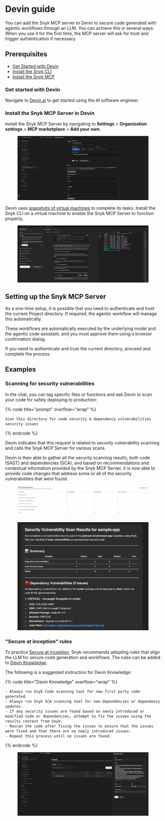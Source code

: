 # Devin guide

You can add the Snyk MCP server to Devin to secure code generated with agentic workflows through an LLM. You can achieve this in several ways. When you use it for the first time, the MCP server will ask for trust and trigger authentication if necessary.

## Prerequisites

* [Get Started with Devin](devin-guide.md#get-started-with-devin)
* [Install the Snyk CLI](../../../developer-tools/snyk-cli/install-or-update-the-snyk-cli/)
* [Install the Snyk MCP](devin-guide.md#install-the-snyk-mcp-server-in-cursor)

### Get started with Devin

Navigate to [Devin.ai](https://devin.ai/) to get started using the AI software engineer.&#x20;

### Install the Snyk MCP Server in Devin

Install the Snyk MCP Server by navigating to **Settings** > **Organization settings** > **MCP marketplace** > **Add your own**.&#x20;

<figure><img src="../../../.gitbook/assets/image (385).png" alt=""><figcaption></figcaption></figure>

Devin uses [snapshots of virtual machines](https://docs.devin.ai/onboard-devin/repo-setup) to complete its tasks. Install the Snyk CLI on a virtual machine to enable the Snyk MCP Server to function properly.&#x20;

<figure><img src="../../../.gitbook/assets/image (392).png" alt=""><figcaption></figcaption></figure>

## Setting up the Snyk MCP Server

As a one-time setup, it is possible that you need to authenticate and trust the current Project directory. If required, the agentic workflow will manage this automatically.

These workflows are automatically executed by the underlying model and the agentic code assistant, and you must approve them using a browser confirmation dialog.&#x20;

If you need to authenticate and trust the current directory, proceed and complete the process.

## Examples

### Scanning for security vulnerabilities

In the chat, you can tag specific files or functions and ask Devin to scan your code for safely deploying to production:

{% code title="prompt" overflow="wrap" %}
```
Scan this directory for code security & dependency vulnerabilities security issues
```
{% endcode %}

Devin indicates that this request is related to security vulnerability scanning and calls the Snyk MCP Server for various scans.

Devin is then able to gather all the security scanning results, both code (SAST) and dependencies (SCA), and based on recommendations and contextual information provided by the Snyk MCP Server, it is now able to provide code changes that address some or all of the security vulnerabilities that were found.

<figure><img src="../../../.gitbook/assets/image (387).png" alt=""><figcaption></figcaption></figure>

<figure><img src="../../../.gitbook/assets/image (388).png" alt=""><figcaption></figcaption></figure>

### "Secure at inception" rules

To practice [Secure at Inception](https://snyk.io/solutions/secure-ai-generated-code/), Snyk recommends adopting rules that align the LLM for secure code generation and workflows. The rules can be added to [Devin Knowledge](https://docs.devin.ai/product-guides/knowledge).

The following is a suggested instruction for Devin Knowledge:

{% code title="Devin Knowledge" overflow="wrap" %}
```
- Always run Snyk Code scanning tool for new first party code generated.
- Always run Snyk SCA scanning tool for new dependencies or dependency updates.
- If any security issues are found based on newly introduced or modified code or dependencies, attempt to fix the issues using the results context from Snyk.
- Rescan the code after fixing the issues to ensure that the issues were fixed and that there are no newly introduced issues.
- Repeat this process until no issues are found.
```
{% endcode %}

<figure><img src="../../../.gitbook/assets/image (390).png" alt=""><figcaption></figcaption></figure>
